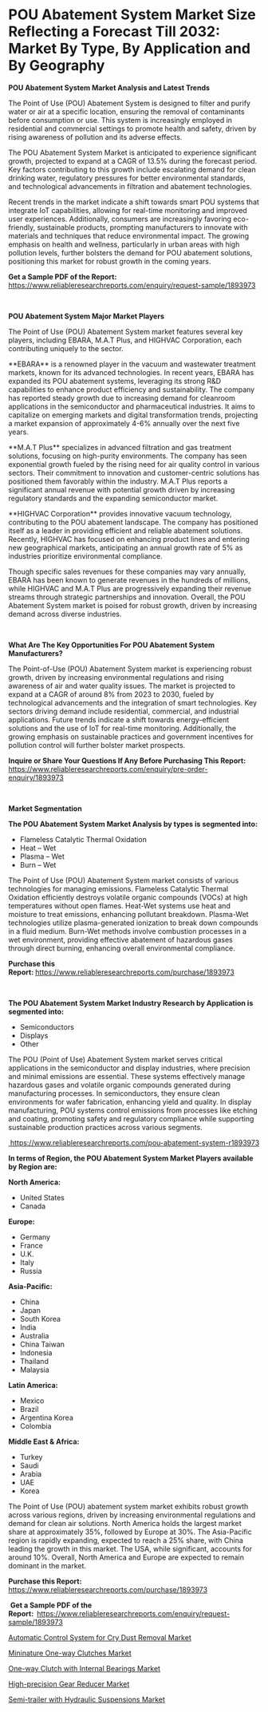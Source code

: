 <p><h1>POU Abatement System Market Size Reflecting a Forecast Till 2032: Market By Type, By Application and By Geography</h1></p><p><strong>POU Abatement System Market Analysis and Latest Trends</strong></p>
<p><p>The Point of Use (POU) Abatement System is designed to filter and purify water or air at a specific location, ensuring the removal of contaminants before consumption or use. This system is increasingly employed in residential and commercial settings to promote health and safety, driven by rising awareness of pollution and its adverse effects.</p><p>The POU Abatement System Market is anticipated to experience significant growth, projected to expand at a CAGR of 13.5% during the forecast period. Key factors contributing to this growth include escalating demand for clean drinking water, regulatory pressures for better environmental standards, and technological advancements in filtration and abatement technologies. </p><p>Recent trends in the market indicate a shift towards smart POU systems that integrate IoT capabilities, allowing for real-time monitoring and improved user experiences. Additionally, consumers are increasingly favoring eco-friendly, sustainable products, prompting manufacturers to innovate with materials and techniques that reduce environmental impact. The growing emphasis on health and wellness, particularly in urban areas with high pollution levels, further bolsters the demand for POU abatement solutions, positioning this market for robust growth in the coming years.</p></p>
<p><strong>Get a Sample PDF of the Report:&nbsp;</strong> <a href="https://www.reliableresearchreports.com/enquiry/request-sample/1893973?utm_campaign=41&utm_medium=2&utm_source=Github&utm_content=ia&utm_term=01032025&utm_id=pou-abatement-system">https://www.reliableresearchreports.com/enquiry/request-sample/1893973</a></p>
<p>&nbsp;</p>
<p><strong>POU Abatement System Major Market Players</strong></p>
<p><p>The Point of Use (POU) Abatement System market features several key players, including EBARA, M.A.T Plus, and HIGHVAC Corporation, each contributing uniquely to the sector.</p><p>**EBARA** is a renowned player in the vacuum and wastewater treatment markets, known for its advanced technologies. In recent years, EBARA has expanded its POU abatement systems, leveraging its strong R&D capabilities to enhance product efficiency and sustainability. The company has reported steady growth due to increasing demand for cleanroom applications in the semiconductor and pharmaceutical industries. It aims to capitalize on emerging markets and digital transformation trends, projecting a market expansion of approximately 4-6% annually over the next five years.</p><p>**M.A.T Plus** specializes in advanced filtration and gas treatment solutions, focusing on high-purity environments. The company has seen exponential growth fueled by the rising need for air quality control in various sectors. Their commitment to innovation and customer-centric solutions has positioned them favorably within the industry. M.A.T Plus reports a significant annual revenue with potential growth driven by increasing regulatory standards and the expanding semiconductor market.</p><p>**HIGHVAC Corporation** provides innovative vacuum technology, contributing to the POU abatement landscape. The company has positioned itself as a leader in providing efficient and reliable abatement solutions. Recently, HIGHVAC has focused on enhancing product lines and entering new geographical markets, anticipating an annual growth rate of 5% as industries prioritize environmental compliance. </p><p>Though specific sales revenues for these companies may vary annually, EBARA has been known to generate revenues in the hundreds of millions, while HIGHVAC and M.A.T Plus are progressively expanding their revenue streams through strategic partnerships and innovation. Overall, the POU Abatement System market is poised for robust growth, driven by increasing demand across diverse industries.</p></p>
<p>&nbsp;</p>
<p><strong>What Are The Key Opportunities For POU Abatement System Manufacturers?</strong></p>
<p><p>The Point-of-Use (POU) Abatement System market is experiencing robust growth, driven by increasing environmental regulations and rising awareness of air and water quality issues. The market is projected to expand at a CAGR of around 8% from 2023 to 2030, fueled by technological advancements and the integration of smart technologies. Key sectors driving demand include residential, commercial, and industrial applications. Future trends indicate a shift towards energy-efficient solutions and the use of IoT for real-time monitoring. Additionally, the growing emphasis on sustainable practices and government incentives for pollution control will further bolster market prospects.</p></p>
<p><strong>Inquire or Share Your Questions If Any Before Purchasing This Report:</strong> <a href="https://www.reliableresearchreports.com/enquiry/pre-order-enquiry/1893973?utm_campaign=41&utm_medium=2&utm_source=Github&utm_content=ia&utm_term=01032025&utm_id=pou-abatement-system">https://www.reliableresearchreports.com/enquiry/pre-order-enquiry/1893973</a></p>
<p>&nbsp;</p>
<p><strong>Market Segmentation</strong></p>
<p><strong>The POU Abatement System Market Analysis by types is segmented into:</strong></p>
<p><ul><li>Flameless Catalytic Thermal Oxidation</li><li>Heat – Wet</li><li>Plasma – Wet</li><li>Burn – Wet</li></ul></p>
<p><p>The Point of Use (POU) Abatement System market consists of various technologies for managing emissions. Flameless Catalytic Thermal Oxidation efficiently destroys volatile organic compounds (VOCs) at high temperatures without open flames. Heat-Wet systems use heat and moisture to treat emissions, enhancing pollutant breakdown. Plasma-Wet technologies utilize plasma-generated ionization to break down compounds in a fluid medium. Burn-Wet methods involve combustion processes in a wet environment, providing effective abatement of hazardous gases through direct burning, enhancing overall environmental compliance.</p></p>
<p><strong>Purchase this Report:&nbsp;</strong><a href="https://www.reliableresearchreports.com/purchase/1893973?utm_campaign=41&utm_medium=2&utm_source=Github&utm_content=ia&utm_term=01032025&utm_id=pou-abatement-system">https://www.reliableresearchreports.com/purchase/1893973</a></p>
<p>&nbsp;</p>
<p><strong>The POU Abatement System Market Industry Research by Application is segmented into:</strong></p>
<p><ul><li>Semiconductors</li><li>Displays</li><li>Other</li></ul></p>
<p><p>The POU (Point of Use) Abatement System market serves critical applications in the semiconductor and display industries, where precision and minimal emissions are essential. These systems effectively manage hazardous gases and volatile organic compounds generated during manufacturing processes. In semiconductors, they ensure clean environments for wafer fabrication, enhancing yield and quality. In display manufacturing, POU systems control emissions from processes like etching and coating, promoting safety and regulatory compliance while supporting sustainable production practices across various segments.</p></p>
<p><a href="https://www.reliableresearchreports.com/pou-abatement-system-r1893973?utm_campaign=41&utm_medium=2&utm_source=Github&utm_content=ia&utm_term=01032025&utm_id=pou-abatement-system">&nbsp;https://www.reliableresearchreports.com/pou-abatement-system-r1893973</a></p>
<p><strong>In terms of Region, the POU Abatement System Market Players available by Region are:</strong></p>
<p>
    <p> <strong> North America: </strong>
        <ul>
            <li>United States</li>
            <li>Canada</li>
        </ul>
        </p> 
    <p> <strong> Europe: </strong>
        <ul>
            <li>Germany</li>
            <li>France</li>
            <li>U.K.</li>
            <li>Italy</li>
            <li>Russia</li>
        </ul>
        </p> 
    <p> <strong> Asia-Pacific: </strong>
        <ul>
            <li>China</li>
            <li>Japan</li>
            <li>South Korea</li>
            <li>India</li>
            <li>Australia</li>
            <li>China Taiwan</li>
            <li>Indonesia</li>
            <li>Thailand</li>
            <li>Malaysia</li>
        </ul>
        </p> 
    <p> <strong> Latin America: </strong>
        <ul>
            <li>Mexico</li>
            <li>Brazil</li>
            <li>Argentina Korea</li>
            <li>Colombia</li>
        </ul>
        </p> 
    <p> <strong> Middle East & Africa: </strong>
        <ul>
            <li>Turkey</li>
            <li>Saudi</li>
            <li>Arabia</li>
            <li>UAE</li>
            <li>Korea</li>
        </ul>
    </p>
    </p>
<p><p>The Point of Use (POU) abatement system market exhibits robust growth across various regions, driven by increasing environmental regulations and demand for clean air solutions. North America holds the largest market share at approximately 35%, followed by Europe at 30%. The Asia-Pacific region is rapidly expanding, expected to reach a 25% share, with China leading the growth in this market. The USA, while significant, accounts for around 10%. Overall, North America and Europe are expected to remain dominant in the market.</p></p>
<p><strong>Purchase this Report: </strong><a href="https://www.reliableresearchreports.com/purchase/1893973?utm_campaign=41&utm_medium=2&utm_source=Github&utm_content=ia&utm_term=01032025&utm_id=pou-abatement-system">https://www.reliableresearchreports.com/purchase/1893973</a></p>
<p>&nbsp;<strong>Get a Sample PDF of the Report:&nbsp;&nbsp;</strong><a href="https://www.reliableresearchreports.com/enquiry/request-sample/1893973?utm_campaign=41&utm_medium=2&utm_source=Github&utm_content=ia&utm_term=01032025&utm_id=pou-abatement-system">https://www.reliableresearchreports.com/enquiry/request-sample/1893973</a></p>
<p><strong></strong></p>
<p><p><a href="https://github.com/daphnyvashdi/Market-Research-Report-List-1/blob/main/automatic-control-system-for-cry-dust-removal-market.md?utm_campaign=41&utm_medium=2&utm_source=Github&utm_content=ia&utm_term=01032025&utm_id=pou-abatement-system">Automatic Control System for Cry Dust Removal Market</a></p><p><a href="https://github.com/kolffmaris58/Market-Research-Report-List-1/blob/main/mininature-one-way-clutches-market.md?utm_campaign=41&utm_medium=2&utm_source=Github&utm_content=ia&utm_term=01032025&utm_id=pou-abatement-system">Mininature One-way Clutches Market</a></p><p><a href="https://github.com/kryshaprilbb/Market-Research-Report-List-1/blob/main/one-way-clutch-with-internal-bearings-market.md?utm_campaign=41&utm_medium=2&utm_source=Github&utm_content=ia&utm_term=01032025&utm_id=pou-abatement-system">One-way Clutch with Internal Bearings Market</a></p><p><a href="https://github.com/ijffseandy/Market-Research-Report-List-1/blob/main/high-precision-gear-reducer-market.md?utm_campaign=41&utm_medium=2&utm_source=Github&utm_content=ia&utm_term=01032025&utm_id=pou-abatement-system">High-precision Gear Reducer Market</a></p><p><a href="https://github.com/sderolza/Market-Research-Report-List-1/blob/main/semi-trailer-with-hydraulic-suspensions-market.md?utm_campaign=41&utm_medium=2&utm_source=Github&utm_content=ia&utm_term=01032025&utm_id=pou-abatement-system">Semi-trailer with Hydraulic Suspensions Market</a></p></p>